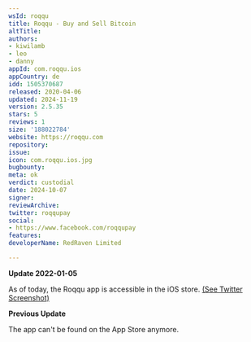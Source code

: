```yaml
---
wsId: roqqu
title: Roqqu - Buy and Sell Bitcoin
altTitle: 
authors:
- kiwilamb
- leo
- danny
appId: com.roqqu.ios
appCountry: de
idd: 1505370687
released: 2020-04-06
updated: 2024-11-19
version: 2.5.35
stars: 5
reviews: 1
size: '188022784'
website: https://roqqu.com
repository: 
issue: 
icon: com.roqqu.ios.jpg
bugbounty: 
meta: ok
verdict: custodial
date: 2024-10-07
signer: 
reviewArchive: 
twitter: roqqupay
social:
- https://www.facebook.com/roqqupay
features: 
developerName: RedRaven Limited

---
```


**Update 2022-01-05**

As of today, the Roqqu app is accessible in the iOS store. [(See Twitter Screenshot)](https://twitter.com/BitcoinWalletz/status/1478689829051420673)

**Previous Update**

The app can't be found on the App Store anymore.
